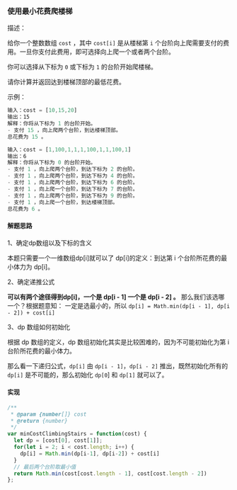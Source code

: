 ### 使用最小花费爬楼梯

描述：

给你一个整数数组 `cost` ，其中 `cost[i]` 是从楼梯第 `i` 个台阶向上爬需要支付的费用。一旦你支付此费用，即可选择向上爬一个或者两个台阶。

你可以选择从下标为 `0` 或下标为 `1` 的台阶开始爬楼梯。

请你计算并返回达到楼梯顶部的最低花费。

示例：

```js
输入：cost = [10,15,20]
输出：15
解释：你将从下标为 1 的台阶开始。
- 支付 15 ，向上爬两个台阶，到达楼梯顶部。
总花费为 15 。
```

```js
输入：cost = [1,100,1,1,1,100,1,1,100,1]
输出：6
解释：你将从下标为 0 的台阶开始。
- 支付 1 ，向上爬两个台阶，到达下标为 2 的台阶。
- 支付 1 ，向上爬两个台阶，到达下标为 4 的台阶。
- 支付 1 ，向上爬两个台阶，到达下标为 6 的台阶。
- 支付 1 ，向上爬一个台阶，到达下标为 7 的台阶。
- 支付 1 ，向上爬两个台阶，到达下标为 9 的台阶。
- 支付 1 ，向上爬一个台阶，到达楼梯顶部。
总花费为 6 。
```

#### 解题思路

1、确定dp数组以及下标的含义

本题只需要一个一维数组dp[i]就可以了
dp[i]的定义：到达第 i 个台阶所花费的最小体力为 dp[i]。

2、确定递推公式

**可以有两个途径得到dp[i]，一个是 dp[i - 1] 一个是 dp[i - 2] 。**
那么我们该选哪一个？根据题意知：
一定是选最小的，所以 `dp[i] = Math.min(dp[i - 1], dp[i - 2]) + cost[i]`

3、dp 数组如何初始化

根据 dp 数组的定义，dp 数组初始化其实是比较困难的，因为不可能初始化为第 i 台阶所花费的最小体力。

那么看一下递归公式，`dp[i]` 由 `dp[i - 1]`，`dp[i - 2]` 推出，既然初始化所有的 `dp[i]` 是不可能的，那么初始化 `dp[0`] 和 `dp[1]` 就可以了。

#### 实现

```js
/**
 * @param {number[]} cost
 * @return {number}
 */
var minCostClimbingStairs = function(cost) {
  let dp = [cost[0], cost[1]];
  for(let i = 2; i < cost.length; i++) {
    dp[i] = Math.min(dp[i-1], dp[i-2]) + cost[i]
  }
  // 最后两个台阶取最小值
  return Math.min(cost[cost.length - 1], cost[cost.length - 2])
};
```